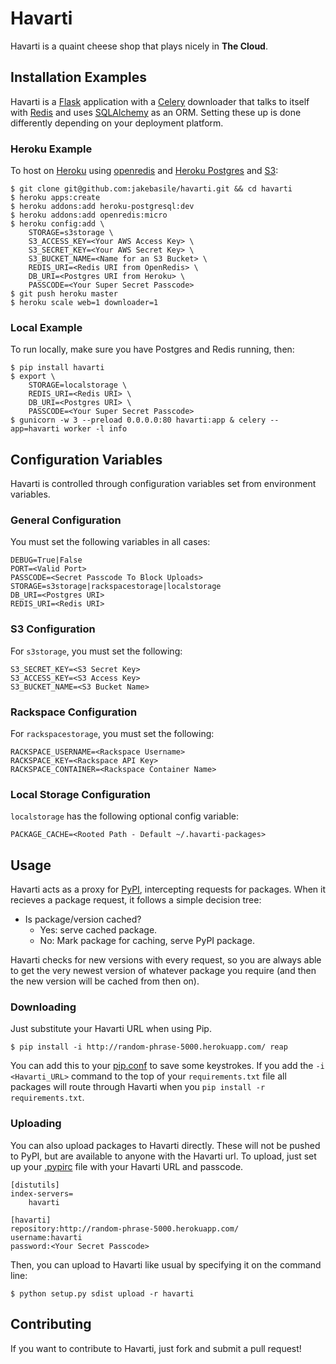# Havarti

Havarti is a quaint cheese shop that plays nicely in **The Cloud**.

## Installation Examples

Havarti is a [Flask][] application with a [Celery][] downloader that talks to itself with [Redis][] and uses [SQLAlchemy][] as an ORM. Setting these up is done differently depending on your deployment platform.

### Heroku Example

To host on [Heroku][] using [openredis][] and [Heroku Postgres][pg] and [S3][]:

    $ git clone git@github.com:jakebasile/havarti.git && cd havarti
    $ heroku apps:create
    $ heroku addons:add heroku-postgresql:dev
    $ heroku addons:add openredis:micro
    $ heroku config:add \
        STORAGE=s3storage \
        S3_ACCESS_KEY=<Your AWS Access Key> \
        S3_SECRET_KEY=<Your AWS Secret Key> \
        S3_BUCKET_NAME=<Name for an S3 Bucket> \
        REDIS_URI=<Redis URI from OpenRedis> \
        DB_URI=<Postgres URI from Heroku> \
        PASSCODE=<Your Super Secret Passcode>
    $ git push heroku master
    $ heroku scale web=1 downloader=1

### Local Example

To run locally, make sure you have Postgres and Redis running, then:

    $ pip install havarti
    $ export \
        STORAGE=localstorage \
        REDIS_URI=<Redis URI> \
        DB_URI=<Postgres URI> \
        PASSCODE=<Your Super Secret Passcode>
    $ gunicorn -w 3 --preload 0.0.0.0:80 havarti:app & celery --app=havarti worker -l info

## Configuration Variables

Havarti is controlled through configuration variables set from environment variables.

### General Configuration

You must set the following variables in all cases:

    DEBUG=True|False
    PORT=<Valid Port>
    PASSCODE=<Secret Passcode To Block Uploads>
    STORAGE=s3storage|rackspacestorage|localstorage
    DB_URI=<Postgres URI>
    REDIS_URI=<Redis URI>

### S3 Configuration

For `s3storage`, you must set the following:

    S3_SECRET_KEY=<S3 Secret Key>
    S3_ACCESS_KEY=<S3 Access Key>
    S3_BUCKET_NAME=<S3 Bucket Name>

### Rackspace Configuration

For `rackspacestorage`, you must set the following:

    RACKSPACE_USERNAME=<Rackspace Username>
    RACKSPACE_KEY=<Rackspace API Key>
    RACKSPACE_CONTAINER=<Rackspace Container Name>

### Local Storage Configuration

`localstorage` has the following optional config variable:

    PACKAGE_CACHE=<Rooted Path - Default ~/.havarti-packages>

## Usage

Havarti acts as a proxy for [PyPI][pypi], intercepting requests for packages. When it recieves a package request, it follows a simple decision tree:

- Is package/version cached?
    - Yes: serve cached package.
    - No: Mark package for caching, serve PyPI package.

Havarti checks for new versions with every request, so you are always able to get the very newest version of whatever package you require (and then the new version will be cached from then on).

### Downloading

Just substitute your Havarti URL when using Pip.

    $ pip install -i http://random-phrase-5000.herokuapp.com/ reap

You can add this to your [pip.conf][] to save some keystrokes. If you add the `-i <Havarti_URL>` command to the top of your `requirements.txt` file all packages will route through Havarti when you `pip install -r requirements.txt`.

### Uploading

You can also upload packages to Havarti directly. These will not be pushed to PyPI, but are available to anyone with the Havarti url. To upload, just set up your [.pypirc][pypirc] file with your Havarti URL and passcode.

    [distutils]
    index-servers=
        havarti

    [havarti]
    repository:http://random-phrase-5000.herokuapp.com/
    username:havarti
    password:<Your Secret Passcode>

Then, you can upload to Havarti like usual by specifying it on the command line:

    $ python setup.py sdist upload -r havarti

## Contributing

If you want to contribute to Havarti, just fork and submit a pull request!

[Flask]: http://flask.pocoo.org/
[Celery]: http://celeryproject.org/
[Redis]: http://redis.io/
[heroku]: http://www.heroku.com/
[sqlalchemy]: http://sqlalchemy.org/
[openredis]: https://addons.heroku.com/openredis
[pg]: http://postgres.heroku.com/
[s3]: http://aws.amazon.com/s3/
[pypi]: http://pypi.python.org/pypi
[pip.conf]: http://www.pip-installer.org/en/latest/configuration.html#config-files
[cloudfiles]: http://www.rackspace.com/cloud/cloud_hosting_products/files/
[pypirc]: http://docs.python.org/distutils/packageindex.html#the-pypirc-file

